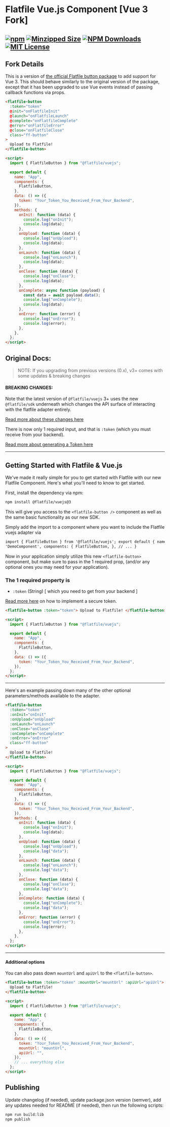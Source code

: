 # Flatfile Vue.js Component [Vue 3 Fork]

[![npm](https://img.shields.io/npm/v/@marcusball/flatfile-button-vue.svg?label=npm%20version&color=2EBF6A&style=for-the-badge)](https://www.npmjs.com/@marcusball/flatfile-button-vue)
[![Minzipped Size](https://img.shields.io/bundlephobia/minzip/@marcusball/flatfile-button-vue?color=794cff&style=for-the-badge)](https://bundlephobia.com/result?p=@marcusball/flatfile-button-vue)
[![NPM Downloads](https://img.shields.io/npm/dw/@marcusball/flatfile-button-vue.svg?color=8c66ff&style=for-the-badge)](https://www.npmjs.com/@marcusball/flatfile-button-vue)
[![MIT License](https://img.shields.io/badge/license-MIT-blue.svg?style=for-the-badge&color=794cff)](/LICENSE)
--

## Fork Details

This is a version of [the official Flatfile button package](https://www.npmjs.com/package/@flatfile/vuejs) to add support for Vue 3.
This should behave similarly to the original version of the package, except that it has been upgraded to use Vue events
instead of passing callback functions via props.

```html
<flatfile-button
  :token="token"
  @init="onFlatfileInit"
  @launch="onFlatfileLaunch"
  @complete="onFlatfileComplete"
  @error="onFlatfileError"
  @close="onFlatfileClose"
  class="ff-button"
>
  Upload to Flatfile!
</flatfile-button>

<script>
  import { FlatfileButton } from "@flatfile/vuejs";

  export default {
    name: "App",
    components: {
      FlatfileButton,
    },
    data: () => ({
      token: "Your_Token_You_Received_From_Your_Backend",
    }),
    methods: {
      onInit: function (data) {
        console.log("onInit");
        console.log(data);
      },
      onUpload: function (data) {
        console.log("onUpload");
        console.log(data);
      },
      onLaunch: function (data) {
        console.log("onLaunch");
        console.log(data);
      },
      onClose: function (data) {
        console.log("onClose");
        console.log(data);
      },
      onComplete: async function (payload) {
        const data = await payload.data();
        console.log("onComplete");
        console.log(data);
      },
      onError: function (error) {
        console.log("onError");
        console.log(error);
      },
    },
  };
</script>
```

## Original Docs:

> NOTE: If you upgrading from previous versions (0.x), v3+ comes with some updates & breaking changes

#### BREAKING CHANGES:

Note that the latest version of `@flatfile/vuejs` 3+ uses the new `@flatfile/sdk` underneath which changes the API surface of interacting with the flatfile adapter entirely.

[Read more about these changes here](https://flatfile.com/docs/implementing-embeds/)

There is now only 1 required input, and that is `:token` (which you must receive from your backend).

[Read more about generating a Token here](https://flatfile.com/docs/sdk/)

---

## Getting Started with Flatfile & Vue.js

We've made it really simple for you to get started with Flatfile with our new Flatfile Component. Here's what you'll need to know to get started.

First, install the dependency via npm:

```bash
npm install @flatfile/vuejs@3
```

This will give you access to the `<flatfile-button />` component as well as the same basic functionality as our new SDK.

Simply add the import to a component where you want to include the Flatfile vuejs adapter via

```html
import { FlatfileButton } from '@flatfile/vuejs'; export default { name:
'DemoComponent', components: { FlatfileButton, }, // ... }
```

Now in your application simply utilize this new `<flatfile-button>` component, but make sure to pass in the 1 required prop, (and/or any optional ones you may need for your application).

### The 1 required property is

- `:token` (String) [ which you need to get from your backend ]

[Read more here](https://flatfile.com/docs/implementing-embeds/) on how to implement a secure token.

```html
<flatfile-button :token="token"> Upload to Flatfile! </flatfile-button>

<script>
  import { FlatfileButton } from "@flatfile/vuejs";

  export default {
    name: "App",
    components: {
      FlatfileButton,
    },
    data: () => ({
      token: "Your_Token_You_Received_From_Your_Backend",
    }),
  };
</script>
```

---

Here's an example passing down many of the other optional parameters/methods available to the adapter.

```html
<flatfile-button
  :token="token"
  :onInit="onInit"
  :onUpload="onUpload"
  :onLaunch="onLaunch"
  :onClose="onClose"
  :onComplete="onComplete"
  :onError="onError"
  class="ff-button"
>
  Upload to Flatfile!
</flatfile-button>

<script>
  import { FlatfileButton } from "@flatfile/vuejs";

  export default {
    name: "App",
    components: {
      FlatfileButton,
    },
    data: () => ({
      token: "Your_Token_You_Received_From_Your_Backend",
    }),
    methods: {
      onInit: function (data) {
        console.log("onInit");
        console.log(data);
      },
      onUpload: function (data) {
        console.log("onUpload");
        console.log("data");
      },
      onLaunch: function (data) {
        console.log("onLaunch");
        console.log("data");
      },
      onClose: function (data) {
        console.log("onClose");
        console.log("data");
      },
      onComplete: function (data) {
        console.log("onComplete");
        console.log("data");
      },
      onError: function (error) {
        console.log("onError");
        console.log(error);
      },
    },
  };
</script>
```

---

#### Additional options

You can also pass down `mountUrl` and `apiUrl` to the `<flatfile-button>`.

```html
<flatfile-button :token="token" :mountUrl="mountUrl" :apiUrl="apiUrl">
  Upload to Flatfile!
</flatfile-button>

<script>
  import { FlatfileButton } from "@flatfile/vuejs";

  export default {
    name: "App",
    components: {
      FlatfileButton,
    },
    data: () => ({
      token: "Your_Token_You_Received_From_Your_Backend",
      mountUrl: "mountUrl",
      apiUrl: "",
    }),
    // ... everything else
  };
</script>
```

## Publishing

Update changelog (if needed), update package.json version (semver), add any updates needed for README (if needed), then run the following scripts:

```bash
npm run build:lib
npm publish
```
